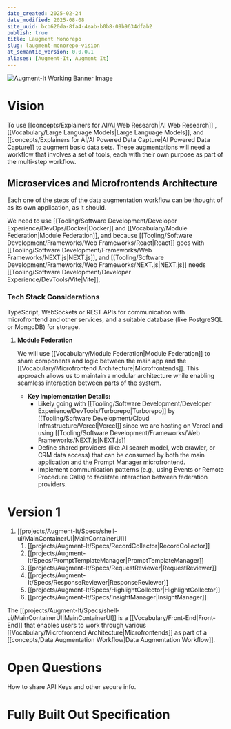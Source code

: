```yaml
---
date_created: 2025-02-24
date_modified: 2025-08-08
site_uuid: bcb620da-8fa4-4eab-b0b8-09b9634dfab2
publish: true
title: Laugment Monorepo
slug: laugment-monorepo-vision
at_semantic_version: 0.0.0.1
aliases: [Augment-It, Augment It]
---
```


![Augment-It Working Banner Image](https://i.imgur.com/JFdSlQt.png)

# Vision

To use [[concepts/Explainers for AI/AI Web Research|AI Web Research]] , [[Vocabulary/Large Language Models|Large Language Models]], and [[concepts/Explainers for AI/AI Powered Data Capture|AI Powered Data Capture]] to augment basic data sets.  These augmentations will need a workflow that involves a set of tools, each with their own purpose as part of the multi-step workflow.  

## Microservices and Microfrontends Architecture

Each one of the steps of the data augmentation workflow can be thought of as its own application, as it should. 

We need to use [[Tooling/Software Development/Developer Experience/DevOps/Docker|Docker]] and [[Vocabulary/Module Federation|Module Federation]], and because [[Tooling/Software Development/Frameworks/Web Frameworks/React|React]] goes with [[Tooling/Software Development/Frameworks/Web Frameworks/NEXT.js|NEXT.js]], and [[Tooling/Software Development/Frameworks/Web Frameworks/NEXT.js|NEXT.js]] needs [[Tooling/Software Development/Developer Experience/DevTools/Vite|Vite]], 

### Tech Stack Considerations
TypeScript, WebSockets or REST APIs for communication with microfrontend and other services, and a suitable database (like PostgreSQL or MongoDB) for storage.

1. **Module Federation**
    
    We will use [[Vocabulary/Module Federation|Module Federation]] to share components and logic between the main app and the [[Vocabulary/Microfrontend Architecture|Microfrontends]]. This approach allows us to maintain a modular architecture while enabling seamless interaction between parts of the system.
    
    - **Key Implementation Details:**
	    - Likely going with [[Tooling/Software Development/Developer Experience/DevTools/Turborepo|Turborepo]] by [[Tooling/Software Development/Cloud Infrastructure/Vercel|Vercel]] since we are hosting on Vercel and using [[Tooling/Software Development/Frameworks/Web Frameworks/NEXT.js|NEXT.js]]
        - Define shared providers (like AI search model, web crawler, or CRM data access) that can be consumed by both the main application and the Prompt Manager microfrontend.
        - Implement communication patterns (e.g., using Events or Remote Procedure Calls) to facilitate interaction between federation providers.

# Version 1
1. [[projects/Augment-It/Specs/shell-ui/MainContainerUI|MainContainerUI]]
	1. [[projects/Augment-It/Specs/RecordCollector|RecordCollector]]
	2. [[projects/Augment-It/Specs/PromptTemplateManager|PromptTemplateManager]]
	3. [[projects/Augment-It/Specs/RequestReviewer|RequestReviewer]]
	4. [[projects/Augment-It/Specs/ResponseReviewer|ResponseReviewer]]
	5. [[projects/Augment-It/Specs/HighlightCollector|HighlightCollector]]
	6. [[projects/Augment-It/Specs/InsightManager|InsightManager]]

The [[projects/Augment-It/Specs/shell-ui/MainContainerUI|MainContainerUI]] is a [[Vocabulary/Front-End|Front-End]] that enables users to work through various [[Vocabulary/Microfrontend Architecture|Microfrontends]]  as part of a [[concepts/Data Augmentation Workflow|Data Augmentation Workflow]].

# Open Questions
How to share API Keys and other secure info.

# Fully Built Out Specification
